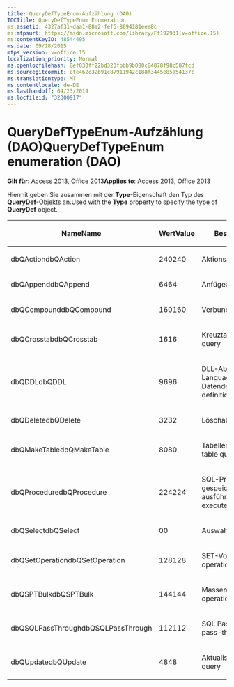 ```yaml
---
title: QueryDefTypeEnum-Aufzählung (DAO)
TOCTitle: QueryDefTypeEnum Enumeration
ms:assetid: 4327af31-daa1-88a2-fef5-8894181eee8c
ms:mtpsurl: https://msdn.microsoft.com/library/Ff192931(v=office.15)
ms:contentKeyID: 48544495
ms.date: 09/18/2015
mtps_version: v=office.15
localization_priority: Normal
ms.openlocfilehash: 8ef030ff22bd323fbbb9b080c84878f98c587fcd
ms.sourcegitcommit: 8fe462c32b91c87911942c188f3445e85a54137c
ms.translationtype: MT
ms.contentlocale: de-DE
ms.lasthandoff: 04/23/2019
ms.locfileid: "32300917"
---
```

# <a name="querydeftypeenum-enumeration-dao"></a><span data-ttu-id="69b84-102">QueryDefTypeEnum-Aufzählung (DAO)</span><span class="sxs-lookup"><span data-stu-id="69b84-102">QueryDefTypeEnum enumeration (DAO)</span></span>


<span data-ttu-id="69b84-103">**Gilt für**: Access 2013, Office 2013</span><span class="sxs-lookup"><span data-stu-id="69b84-103">**Applies to**: Access 2013, Office 2013</span></span>

<span data-ttu-id="69b84-104">Hiermit geben Sie zusammen mit der **Type**-Eigenschaft den Typ des **QueryDef**-Objekts an.</span><span class="sxs-lookup"><span data-stu-id="69b84-104">Used with the **Type** property to specify the type of **QueryDef** object.</span></span>

<table>
<colgroup>
<col style="width: 33%" />
<col style="width: 33%" />
<col style="width: 33%" />
</colgroup>
<thead>
<tr class="header">
<th><p><span data-ttu-id="69b84-105">Name</span><span class="sxs-lookup"><span data-stu-id="69b84-105">Name</span></span></p></th>
<th><p><span data-ttu-id="69b84-106">Wert</span><span class="sxs-lookup"><span data-stu-id="69b84-106">Value</span></span></p></th>
<th><p><span data-ttu-id="69b84-107">Beschreibung</span><span class="sxs-lookup"><span data-stu-id="69b84-107">Description</span></span></p></th>
</tr>
</thead>
<tbody>
<tr class="odd">
<td><p><span data-ttu-id="69b84-108">dbQAction</span><span class="sxs-lookup"><span data-stu-id="69b84-108">dbQAction</span></span></p></td>
<td><p><span data-ttu-id="69b84-109">240</span><span class="sxs-lookup"><span data-stu-id="69b84-109">240</span></span></p></td>
<td><p><span data-ttu-id="69b84-110">Aktionsabfrage</span><span class="sxs-lookup"><span data-stu-id="69b84-110">Action query</span></span></p></td>
</tr>
<tr class="even">
<td><p><span data-ttu-id="69b84-111">dbQAppend</span><span class="sxs-lookup"><span data-stu-id="69b84-111">dbQAppend</span></span></p></td>
<td><p><span data-ttu-id="69b84-112">64</span><span class="sxs-lookup"><span data-stu-id="69b84-112">64</span></span></p></td>
<td><p><span data-ttu-id="69b84-113">Anfügeabfrage</span><span class="sxs-lookup"><span data-stu-id="69b84-113">Append query</span></span></p></td>
</tr>
<tr class="odd">
<td><p><span data-ttu-id="69b84-114">dbQCompound</span><span class="sxs-lookup"><span data-stu-id="69b84-114">dbQCompound</span></span></p></td>
<td><p><span data-ttu-id="69b84-115">160</span><span class="sxs-lookup"><span data-stu-id="69b84-115">160</span></span></p></td>
<td><p><span data-ttu-id="69b84-116">Verbundabfrage</span><span class="sxs-lookup"><span data-stu-id="69b84-116">Compound query</span></span></p></td>
</tr>
<tr class="even">
<td><p><span data-ttu-id="69b84-117">dbQCrosstab</span><span class="sxs-lookup"><span data-stu-id="69b84-117">dbQCrosstab</span></span></p></td>
<td><p><span data-ttu-id="69b84-118">16</span><span class="sxs-lookup"><span data-stu-id="69b84-118">16</span></span></p></td>
<td><p><span data-ttu-id="69b84-119">Kreuztabellenabfrage</span><span class="sxs-lookup"><span data-stu-id="69b84-119">Crosstab query</span></span></p></td>
</tr>
<tr class="odd">
<td><p><span data-ttu-id="69b84-120">dbQDDL</span><span class="sxs-lookup"><span data-stu-id="69b84-120">dbQDDL</span></span></p></td>
<td><p><span data-ttu-id="69b84-121">96</span><span class="sxs-lookup"><span data-stu-id="69b84-121">96</span></span></p></td>
<td><p><span data-ttu-id="69b84-122">DLL-Abfrage (Data Definition Language, Datendefinitionssprache)</span><span class="sxs-lookup"><span data-stu-id="69b84-122">Data-definition language (DDL) query</span></span></p></td>
</tr>
<tr class="even">
<td><p><span data-ttu-id="69b84-123">dbQDelete</span><span class="sxs-lookup"><span data-stu-id="69b84-123">dbQDelete</span></span></p></td>
<td><p><span data-ttu-id="69b84-124">32</span><span class="sxs-lookup"><span data-stu-id="69b84-124">32</span></span></p></td>
<td><p><span data-ttu-id="69b84-125">Löschabfrage</span><span class="sxs-lookup"><span data-stu-id="69b84-125">Delete query</span></span></p></td>
</tr>
<tr class="odd">
<td><p><span data-ttu-id="69b84-126">dbQMakeTable</span><span class="sxs-lookup"><span data-stu-id="69b84-126">dbQMakeTable</span></span></p></td>
<td><p><span data-ttu-id="69b84-127">80</span><span class="sxs-lookup"><span data-stu-id="69b84-127">80</span></span></p></td>
<td><p><span data-ttu-id="69b84-128">Tabellenerstellungsabfrage</span><span class="sxs-lookup"><span data-stu-id="69b84-128">Make-table query</span></span></p></td>
</tr>
<tr class="even">
<td><p><span data-ttu-id="69b84-129">dbQProcedure</span><span class="sxs-lookup"><span data-stu-id="69b84-129">dbQProcedure</span></span></p></td>
<td><p><span data-ttu-id="69b84-130">224</span><span class="sxs-lookup"><span data-stu-id="69b84-130">224</span></span></p></td>
<td><p><span data-ttu-id="69b84-131">SQL-Prozedur, die eine gespeicherte Prozedur ausführt</span><span class="sxs-lookup"><span data-stu-id="69b84-131">SQL procedure that executes a stored procedure</span></span></p></td>
</tr>
<tr class="odd">
<td><p><span data-ttu-id="69b84-132">dbQSelect</span><span class="sxs-lookup"><span data-stu-id="69b84-132">dbQSelect</span></span></p></td>
<td><p><span data-ttu-id="69b84-133">0</span><span class="sxs-lookup"><span data-stu-id="69b84-133">0</span></span></p></td>
<td><p><span data-ttu-id="69b84-134">Auswahlabfrage</span><span class="sxs-lookup"><span data-stu-id="69b84-134">Select query</span></span></p></td>
</tr>
<tr class="even">
<td><p><span data-ttu-id="69b84-135">dbQSetOperation</span><span class="sxs-lookup"><span data-stu-id="69b84-135">dbQSetOperation</span></span></p></td>
<td><p><span data-ttu-id="69b84-136">128</span><span class="sxs-lookup"><span data-stu-id="69b84-136">128</span></span></p></td>
<td><p><span data-ttu-id="69b84-137">SET-Vorgangs-Abfrage</span><span class="sxs-lookup"><span data-stu-id="69b84-137">Set operation query</span></span></p></td>
</tr>
<tr class="odd">
<td><p><span data-ttu-id="69b84-138">dbQSPTBulk</span><span class="sxs-lookup"><span data-stu-id="69b84-138">dbQSPTBulk</span></span></p></td>
<td><p><span data-ttu-id="69b84-139">144</span><span class="sxs-lookup"><span data-stu-id="69b84-139">144</span></span></p></td>
<td><p><span data-ttu-id="69b84-140">Massenvorgangsabfrage</span><span class="sxs-lookup"><span data-stu-id="69b84-140">Bulk operation query</span></span></p></td>
</tr>
<tr class="even">
<td><p><span data-ttu-id="69b84-141">dbQSQLPassThrough</span><span class="sxs-lookup"><span data-stu-id="69b84-141">dbQSQLPassThrough</span></span></p></td>
<td><p><span data-ttu-id="69b84-142">112</span><span class="sxs-lookup"><span data-stu-id="69b84-142">112</span></span></p></td>
<td><p><span data-ttu-id="69b84-143">SQL Pass-Through-Abfrage</span><span class="sxs-lookup"><span data-stu-id="69b84-143">SQL pass-through query</span></span></p></td>
</tr>
<tr class="odd">
<td><p><span data-ttu-id="69b84-144">dbQUpdate</span><span class="sxs-lookup"><span data-stu-id="69b84-144">dbQUpdate</span></span></p></td>
<td><p><span data-ttu-id="69b84-145">48</span><span class="sxs-lookup"><span data-stu-id="69b84-145">48</span></span></p></td>
<td><p><span data-ttu-id="69b84-146">Aktualisierungsabfrage</span><span class="sxs-lookup"><span data-stu-id="69b84-146">Update query</span></span></p></td>
</tr>
</tbody>
</table>

